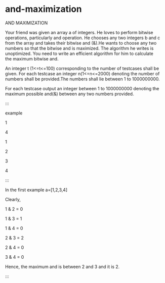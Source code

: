 # and-maximization
AND MAXIMIZATION

Your friend was given an array a of integers. He loves to perform
bitwise operations, particularly and operation. He chooses any two
integers b and c from the array and takes their bitwise and (&).He wants
to choose any two numbers so that the bitwise and is maximized. The
algorithm he writes is unoptimized. You need to write an efficient
algorithm for him to calculate the maximum bitwise and.

An integer t (1\<=t\<=100) corresponding to the number of testcases
shall be given. For each testcase an integer n(1\<=n\<=2000) denoting
the number of numbers shall be provided.The numbers shall lie between 1
to 1000000000.

For each testcase output an integer between 1 to 1000000000 denoting the
maximum possible and(&) between any two numbers provided.

::: 

example

1

4

1

2

3

4

:::

In the first example a=\[1,2,3,4\]

Clearly,

1 & 2 = 0

1 & 3 = 1

1 & 4 = 0

2 & 3 = 2

2 & 4 = 0

3 & 4 = 0

Hence, the maximum and is between 2 and 3 and it is 2.

:::
